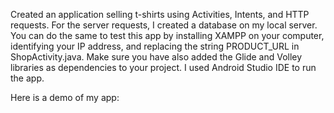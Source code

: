 Created an application selling t-shirts using Activities, Intents, and HTTP requests. 
For the server requests, I created a database on my local server. 
You can do the same to test this app by installing XAMPP on your computer, identifying your IP address, and replacing the string PRODUCT_URL in ShopActivity.java. 
Make sure you have also added the Glide and Volley libraries as dependencies to your project. 
I used Android Studio IDE to run the app. 

Here is a demo of my app: 
